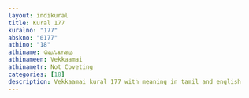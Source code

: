 ```yaml
---
layout: indikural
title: Kural 177
kuralno: "177"
abskno: "0177"
athino: "18"
athiname: வெஃகாமை
athinameen: Vekkaamai
athinametr: Not Coveting
categories: [18]
description: Vekkaamai kural 177 with meaning in tamil and english 
---
```


